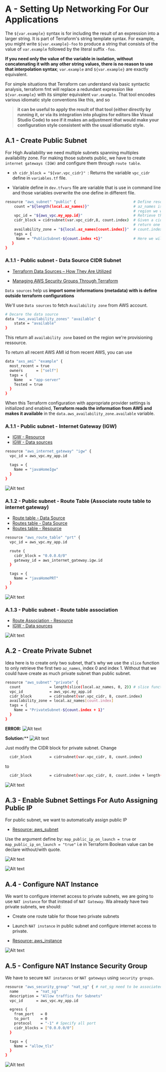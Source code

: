 # A - Setting Up Networking For Our Applications
The ``${var.example}`` syntax is for including the result of an expression into a larger string. It is part of Terraform's string template syntax. For example, you might write ``${var.example}-foo`` to produce a string that consists of the value of ``var.example`` followed by the literal suffix ``-foo``.

**If you need only the value of the variable in isolation, without concatenating it with any other string values, there is no reason to use that interpolation syntax**; ``var.example`` and ``${var.example}`` are exactly equivalent.

For simple situations that Terraform can understand via basic syntactic analysis, terraform fmt will replace a redundant expression like ``${var.example}`` with its simpler equivalent ``var.example``. That tool encodes various idiomatic style conventions like this, and so 
> **it can be useful to apply the result of that tool (either directly by running it, or via its integration into plugins for editors like Visual Studio Code) to see if it makes an adjustment that would make your configuration style consistent with the usual idiomatic style.**
## A.1 - Create Public Subnet
For High Availability we need multiple subnets spanning multiples availability zone. For making those subnets public, we have to create ``internet gateways (IGW)`` and configure them through ``route table``.

* ````sh cidr_block = "${var.vpc_cidr}" ````: Returns the variable ``vpc_cidr`` define in ``variables.tf`` file.

* Variable define in ``dev.tfvars`` file are variable that is use in command line and those variables overwrite the one define in different file.

````sh
resource "aws_subnet" "public" {                          # Define resource with logical type and logical name
    count ="${length(local.az_names)}"                    # az_names is the list of the names of different az in the 
                                                          # region we work in.
    vpc_id = "${aws_vpc.my_app.id}"                       # Retrieve the Id of each VPC created
    cidr_block = cidrsubnet(var.vpc_cidr,8, count.index)  # Given a cidr_block, cidrsubnet will add 8 to a mask and 
                                                          # return one by one.
    availability_zone = "${local.az_names[count.index]}"  # count.index is to pick one by one element in a list starting at 0
    tags = {
     Name = "PublicSubnet-${count.index +1}"              # Here we will have for tags PublicSubnet-1, PublicSubnet-2, etc...
   }
}


````
### A.1.1 - Public subnet - Data Source CIDR Subnet

* [Terraform Data Sources – How They Are Utilized](https://spacelift.io/blog/terraform-data-sources-how-they-are-utilised)

* [Managing AWS Security Groups Through Terraform](https://spacelift.io/blog/terraform-security-group)



``Data sources`` help us **import some informations (metadata) with is define outside terraform configurations**

We'll use ``Data sources`` to fetch ``Availability zone`` from AWS account.

````sh
# Decare the data source
data "aws_availability_zones" "available" {
    state = "available"
}
````
This return all ``availability zone`` based on the region we're provisioning ressource.

To return all recent AWS AMI id from recent AWS, you can use 

````sh
data "axs_ami" "example" {
  most_recent = true
  owners      = ["self"]
  tags = {
    Name   = "app-server"
    Tested = true
  }
}

````

When this Terraform configuration with appropriate provider settings is initialized and enabled, **Terraform reads the information from AWS and makes it available** in the ``data.aws_availability_zone.available`` variable.

### A.1.1 - Public subnet - Internet Gateway (IGW)
* [IGW - Resource](https://registry.terraform.io/providers/hashicorp/aws/latest/docs/resources/internet_gateway)
* [IGW - Data sources](https://registry.terraform.io/providers/hashicorp/aws/latest/docs/data-sources/internet_gateway)

````sh
resource "aws_internet_gateway" "igw" {
  vpc_id = aws_vpc.my_app.id

  tags = {
    Name = "javaHomeIgw"
  }
}
````

![Alt text](../images/23.png)

### A.1.2 - Public subnet - Route Table (Associate route table to internet gateway)
* [Route table - Data Source](https://registry.terraform.io/providers/hashicorp/aws/latest/docs/data-sources/route_table)
* [Routes table - Data Source](https://registry.terraform.io/providers/hashicorp/aws/latest/docs/data-sources/route_tables)
* [Routes table - Resource](https://registry.terraform.io/providers/hashicorp/aws/latest/docs/resources/route_table)

````sh
resource "aws_route_table" "prt" {
  vpc_id = aws_vpc.my_app.id

  route {
    cidr_block = "0.0.0.0/0"
    gateway_id = aws_internet_gateway.igw.id
  }

  tags = {
    Name = "javaHomePRT"
  }
}
````

![Alt text](../images/22.png)

### A.1.3 - Public subnet - Route table association
* [Route Association - Resource](https://registry.terraform.io/providers/hashicorp/aws/latest/docs/resources/route_table_association)
* [IGW - Data sources](https://registry.terraform.io/providers/hashicorp/aws/latest/docs/data-sources/internet_gateway)

![Alt text](../images/18.png)

## A.2 - Create Private Subnet
Idea here is to create only two subnet, that's why we use the ``slice`` function to only retrieve the first two ``az_names``, index 0 and index 1.
Without that we could have create as much private subnet than public subnet.
````sh
resource "aws_subnet" "private" {
  count             = length(slice(local.az_names, 0, 2)) # slice function return a subset of a set
  vpc_id            = aws_vpc.my_app.id
  cidr_block        = cidrsubnet(var.vpc_cidr, 8, count.index)
  availability_zone = local.az_names[count.index]
  tags = {
    Name = "PrivateSubnet-${count.index + 1}"
  }
}
````
**ERROR:**
![Alt text](../images/19.png)

**Solution:****
![Alt text](../images/20.png)

Just modify the CIDR block for private subnet. Change 
````sh
  cidr_block        = cidrsubnet(var.vpc_cidr, 8, count.index)
````

to

````sh
  cidr_block        = cidrsubnet(var.vpc_cidr, 8, count.index + length(local.az_names))
````

![Alt text](../images/21.png)

## A.3 - Enable Subnet Settings For Auto Assigning Public IP
For public subnet, we want to automatically assign public IP
* [Resource: aws_subnet](https://registry.terraform.io/providers/hashicorp/aws/latest/docs/resources/subnet)

Use the argument define by:
``map_public_ip_on_launch = true`` or ``map_public_ip_on_launch = "true"`` i.e in Terraform Boolean value can be declare without/with quote.

![Alt text](../images/24.png)

![Alt text](../images/25.png)

<!-- 
<figure>
  <img src="../images/24.png" alt=".." title="Optional title" width="45%" height="70%"/>
  <img src="../images/25.png" alt=".." title="Optional title" width="45%" height="70%"/>
	<figcaption></figcaption>
</figure> 
-->
## A.4 - Configure NAT Instance
We want to configure internet access to private subnets, we are going to use ``NAT instance`` for that instead of ``NAT Gateway``. Wa already have two private subnets, we should: 
* Create one route table for those two private subnets
* Launch ``NAT instance`` in public subnet and configure internet access to private.

* [Resource: aws_instance](https://registry.terraform.io/providers/hashicorp/aws/latest/docs/resources/instance)

![Alt text](../images/30.png)

## A.5 - Configure NAT Instance Security Group
We have to secure ``NAT instances`` or ``NAT gateways`` using ``security groups``.

````sh
resource "aws_security_group" "nat_sg" { # nat_sg need to be associated to NAT instance or NAT gateway
  name        = "nat_sg"
  description = "Allow traffics for Subnets"
  vpc_id      = aws_vpc.my_app.id

  egress {
    from_port   = 0
    to_port     = 0
    protocol    = "-1" # Specify all port
    cidr_blocks = ["0.0.0.0/0"]
  }

  tags = {
    Name = "allow_tls"
  }
}
````
![Alt text](../images/31.png)
